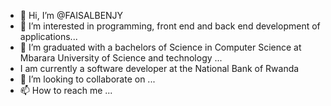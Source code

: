 - 👋 Hi, I’m @FAISALBENJY
- 👀 I’m interested in programming, front end and back end development of applications...
- 🌱 I’m graduated with a bachelors of Science in Computer Science at Mbarara University of Science and technology ...
- I am currently a software developer at the National Bank of Rwanda
- 💞️ I’m looking to collaborate on ...
- 📫 How to reach me ...

<!---
FAISALBENJY/FAISALBENJY is a ✨ special ✨ repository because its `README.md` (this file) appears on your GitHub profile.
You can click the Preview link to take a look at your changes.
--->
